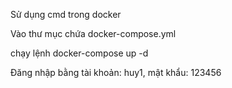 Sử dụng cmd trong docker 

Vào thư mục chứa docker-compose.yml

chạy lệnh docker-compose up -d

Đăng nhập bằng tài khoản: huy1, mật khẩu: 123456
